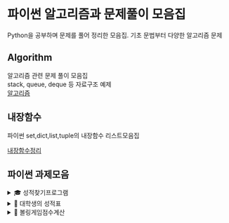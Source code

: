 # 파이썬 알고리즘과 문제풀이 모음집

Python을 공부하며 문제를 풀어 정리한 모음집.
기초 문법부터 다양한 알고리즘 문제

## Algorithm
알고리즘 관련 문제 풀이 모음집<br>
stack, queue, deque 등 자료구조 예제<br>
[알고리즘](Algorithm/Algo.md)

## 내장함수
파이썬 set,dict,list,tuple의 내장함수 리스트모음집

[내장함수정리](https://github.com/KmK0708/py_codeSolve/tree/master/py_task/%EB%82%B4%EC%9E%A5%ED%95%A8%EC%88%98)

## 파이썬 과제모음
<details>
  <summary>🎓 성적찾기프로그램</summary>
   초등학교 1~6학년 의 국,영,수 과목의 점수가 있을때 n학년 n반의 n번째 학생의 성적표를 가져오고 싶을때 어떻게 해야하는가
  
  [성적찾기프로그램](https://github.com/KmK0708/py_codeSolve/blob/master/py_task/%EA%B9%80%EC%A3%BC%EC%98%81_python_%EC%84%B1%EC%A0%81%EC%B0%BE%EA%B8%B0%ED%94%84%EB%A1%9C%EA%B7%B8%EB%9E%A8.ipynb)
</details>
<details>
  <summary>🧮 대학생의 성적표</summary>
   랜덤으로 생성된 전공 과목 성적 데이터를 바탕으로, 학점(GPA)을 계산하는 프로그램
  
  [대학생_성적과학점](https://github.com/KmK0708/py_codeSolve/blob/master/py_task/%EA%B9%80%EC%A3%BC%EC%98%81_%EB%8C%80%ED%95%99%EC%83%9D_%EC%84%B1%EC%A0%81%EA%B3%BC%ED%95%99%EC%A0%90.ipynb)
</details>
<details>
  <summary>🎳 볼링게임점수계산</summary>
  평소 보거나 직접 하던 볼링을 파이썬으로 볼링 점수 계산 프로그램을 짜보자

  [볼링게임점수](https://github.com/KmK0708/py_codeSolve/blob/master/py_task/%EA%B9%80%EC%A3%BC%EC%98%81_%EB%B3%BC%EB%A7%81%EA%B2%8C%EC%9E%84%EC%A0%90%EC%88%98%EA%B3%84%EC%82%B0.ipynb)
</details>

